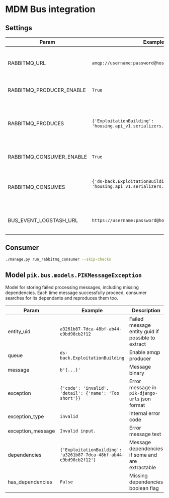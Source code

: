 # MDM Bus integration


## Settings

| Param                    | Example                                                                             | Description                                            |
|--------------------------|-------------------------------------------------------------------------------------|--------------------------------------------------------|
| RABBITMQ_URL             | `amqp://username:password@host:5672`                                                | Amqp Url for amqp server for consumer & producer       |
| RABBITMQ_PRODUCER_ENABLE | `True`                                                                              | Enable amqp producer                                   |
| RABBITMQ_PRODUCES        | `{'ExploitationBuilding': 'housing.api_v1.serializers.BuildingSerializer'}`         | Dict of exchanges and serializers for produced entities|
| RABBITMQ_CONSUMER_ENABLE | `True`                                                                              | Enable amqp consumer                                   |
| RABBITMQ_CONSUMES        | `{'ds-back.ExploitationBuilding': 'housing.api_v1.serializers.BuildingSerializer'}`<br><br/> | Dict of queues and serializers for consumable entities |
| BUS_EVENT_LOGSTASH_URL   | `https://username:password@host:1024`                                               | Logstash Url for mdm events logging                    |


## Consumer

```bash
./manage.py run_rabbitmq_consumer --skip-checks
```


## Model `pik.bus.models.PIKMessageException`

Model for storing failed processing messages, including missing dependencies.
Each time message successfully proceed, consumer searches for its dependants
and reproduces them too.

| Param             | Example                                                            | Description                                       |
|-------------------|--------------------------------------------------------------------|---------------------------------------------------|
| entity_uid        | `a3261b87-7dca-48bf-ab44-e9bd98cb2f12`                             | Failed message entity guid if possible to extract |
| queue             | `ds-back.ExploitationBuilding`                                     | Enable amqp producer                              |
| message           | `b'{...}'`                                                         | Message binary                                    |
| exception         | `{'code': 'invalid', 'detail': {'name': 'Too short'}}`             | Error message in `pik-django-urls` json format    |
| exception_type    | `invalid`                                                          | Internal error code                               |
| exception_message | `Invalid input.`                                                   | Error message text                                |
| dependencies      | `{'ExploitationBuilding': 'a3261b87-7dca-48bf-ab44-e9bd98cb2f12'}` | Message dependencies if some and are extractable  |
| has_dependencies  | `False`                                                            | Missing dependencies boolean flag                 |
